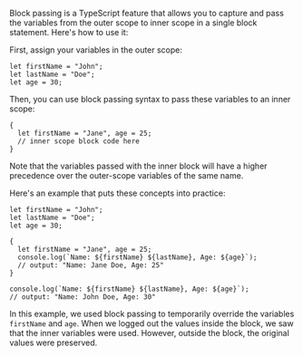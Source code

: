 Block passing is a TypeScript feature that allows you to capture and pass the variables from the outer scope to inner scope in a single block statement. Here's how to use it:

First, assign your variables in the outer scope:

```
let firstName = "John";
let lastName = "Doe";
let age = 30;
```

Then, you can use block passing syntax to pass these variables to an inner scope:

```
{
  let firstName = "Jane", age = 25;
  // inner scope block code here
}
```

Note that the variables passed with the inner block will have a higher precedence over the outer-scope variables of the same name.

Here's an example that puts these concepts into practice:

```
let firstName = "John";
let lastName = "Doe";
let age = 30;

{
  let firstName = "Jane", age = 25;
  console.log(`Name: ${firstName} ${lastName}, Age: ${age}`);
  // output: "Name: Jane Doe, Age: 25"
}

console.log(`Name: ${firstName} ${lastName}, Age: ${age}`);
// output: "Name: John Doe, Age: 30"
```

In this example, we used block passing to temporarily override the variables `firstName` and `age`. When we logged out the values inside the block, we saw that the inner variables were used. However, outside the block, the original values were preserved.